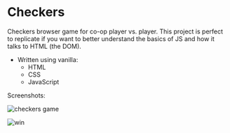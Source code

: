 # Checkers
Checkers browser game for co-op player vs. player. This project is perfect to replicate if you want to better understand the basics of JS and how it talks to HTML (the DOM).

* Written using vanilla:
  * HTML
  * CSS
  * JavaScript

Screenshots:

![checkers game](Images/checkersgame.png "Checkers")

![win](Images/checkerswin.png "Checkers win")
